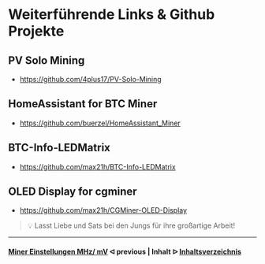 # Weiterführende Links & Github Projekte

## PV Solo Mining

* https://github.com/4plus17/PV-Solo-Mining

## HomeAssistant for BTC Miner

* https://github.com/buerzel/HomeAssistant_Miner

## BTC-Info-LEDMatrix

* https://github.com/max21h/BTC-Info-LEDMatrix

## OLED Display for cgminer

* https://github.com/max21h/CGMiner-OLED-Display


> :bulb: Lasst Liebe und Sats bei den Jungs für ihre großartige Arbeit! 

---

#### [Miner Einstellungen MHz/ mV](miner-settings.md)  ᐊ  previous | Inhalt  ᐅ  [Inhaltsverzeichnis](Readme.md)
